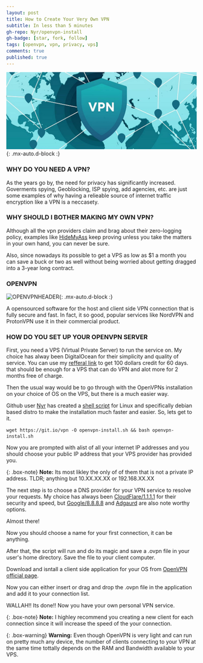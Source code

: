 ```yaml
---
layout: post
title: How to Create Your Very Own VPN
subtitle: In less than 5 minutes
gh-repo: Nyr/openvpn-install
gh-badge: [star, fork, follow]
tags: [openvpn, vpn, privacy, vps]
comments: true
published: true
---
```


![VPNHEADER](/assets/img/VPN.jpg){: .mx-auto.d-block :}

### WHY DO YOU NEED A VPN?

As the years go by, the need for privacy has significantly increased. Goverments spying, Geoblocking, ISP spying, add agencies, etc. are just some examples of why having a relieable source of internet traffic encryption like a VPN is a neccasety.

### WHY SHOULD I BOTHER MAKING MY OWN VPN?

Although all the vpn providers claim and brag about their zero-logging policy, examples like [HideMyAss](https://www.hidemyass.com/) keep proving unless you take the matters in your own hand, you can never be sure.

Also, since nowadays its possible to get a VPS as low as $1 a month you can save a buck or two as well without being worried about getting dragged into a 3-year long contract.

### OPENVPN

![OPENVPNHEADER](https://slides.poul.org/2017/corsi-linux-avanzati/OpenVPN/openvpn_logo.png){: .mx-auto.d-block :}

A opensourced software for the host and client side VPN connection that is fully secure and fast. In fact, it so good, popular services like NordVPN and ProtonVPN use it in their commercial product.

### HOW DO YOU SET UP YOUR OPENVPN SERVER

First, you need a VPS (Virtual Private Server) to run the service on. My choice has alway been DigitalOcean for their simplicity and quality of service.
You can use my [refferal link](https://m.do.co/c/70b5599f91d9) to get 100 dollars credit for 60 days. that should be enough for a VPS that can do VPN and alot more for 2 months free of charge.

Then the usual way would be to go through with the OpenVPNs installation on your choice of OS on the VPS, but there is a much easier way.

Github user [Nyr](https://github.com/Nyr) has created a [shell script](https://github.com/Nyr/openvpn-install) for Linux and specifically debian based distro to make the installation much faster and easier. 
So, lets get to it.

```
wget https://git.io/vpn -O openvpn-install.sh && bash openvpn-install.sh
```
Now you are prompted with alist of all your internet IP addresses and you should choose your public IP address that your VPS provider has provided you.

{: .box-note}
**Note:** Its most likley the only of of them that is not a private IP address. TLDR; anything but 10.XX.XX.XX or 192.168.XX.XX

The next step is to choose a DNS provider for your VPN service to resolve your requests. My choice has always been [CloudFlare/1.1.1.1](1.1.1.1) for their security and speed, but [Google/8.8.8.8](https://developers.google.com/speed/public-dns/) and [Adgaurd](https://adguard.com/en/adguard-dns/overview.html) are also note worthy options.

Almost there! 

Now you should choose a name for your first connection, it can be anything. 

After that, the script will run and do its magic and save a .ovpn file in your user's home directory. Save the file to your client computer.

Download and isntall a client side application for your OS from [OpenVPN official page](https://openvpn.net/download-open-vpn/).

Now you can either insert or drag and drop the .ovpn file in the application and add it to your connection list. 

WALLAH!! Its done!! Now you have your own personal VPN service.

{: .box-note}
**Note:** I highley recommend you creating a new client for each connection since it will increase the speed of the your connection.

{: .box-warning}
**Warning:** Even though OpenVPN is very light and can run on pretty much any device, the number of clients connecting to your VPN at the same time tottally depends on the RAM and Bandwidth available to your VPS.
